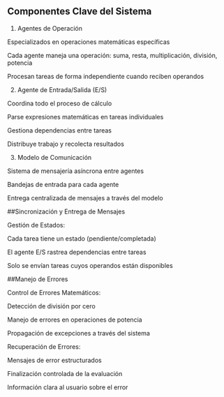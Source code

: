 ## Componentes Clave del Sistema
1. Agentes de Operación

Especializados en operaciones matemáticas específicas

Cada agente maneja una operación: suma, resta, multiplicación, división, potencia

Procesan tareas de forma independiente cuando reciben operandos

2. Agente de Entrada/Salida (E/S)

Coordina todo el proceso de cálculo

Parse expresiones matemáticas en tareas individuales

Gestiona dependencias entre tareas

Distribuye trabajo y recolecta resultados

3. Modelo de Comunicación

Sistema de mensajería asíncrona entre agentes

Bandejas de entrada para cada agente

Entrega centralizada de mensajes a través del modelo

##Sincronización y Entrega de Mensajes

Gestión de Estados:

Cada tarea tiene un estado (pendiente/completada)

El agente E/S rastrea dependencias entre tareas

Solo se envían tareas cuyos operandos están disponibles

##Manejo de Errores

Control de Errores Matemáticos:

Detección de división por cero

Manejo de errores en operaciones de potencia

Propagación de excepciones a través del sistema

Recuperación de Errores:

Mensajes de error estructurados

Finalización controlada de la evaluación

Información clara al usuario sobre el error
